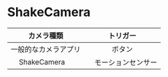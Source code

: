 # ShakeCamera

| カメラ種類| トリガー |
|:-----------:|:------------:|
| 一般的なカメラアプリ | ボタン |
| ShakeCamera     |　モーションセンサー |

